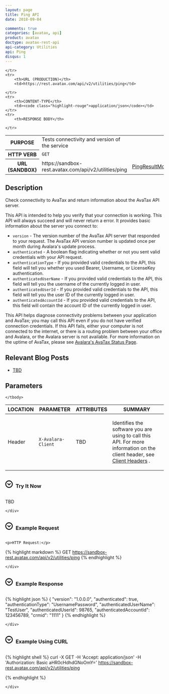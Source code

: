 ```yaml
---
layout: page
title: Ping API
date: 2018-09-04

comments: true
categories: [avatax, api]
product: avatax
doctype: avatax-rest-api
api-category: Utilities
api: Ping
disqus: 1
---
```


<table class="styled-table">
    <tr>
        <th>PURPOSE</th>
        <td>Tests connectivity and version of the service</td>
    </tr>
    <tr>
        <th>HTTP VERB</th>
        <td><code class="highlight-rouge">GET</code></td>
    </tr>
    <tr>
        <th>URL (SANDBOX)</th>
        <td>https://sandbox-rest.avatax.com/api/v2/utilities/ping</td>

    </tr>
    <tr>
        <th>URL (PRODUCTION)</th>
        <td>https://rest.avatax.com/api/v2/utilities/ping</td>

    </tr>
    <tr>
        <th>CONTENT-TYPE</th>
        <td><code class="highlight-rouge">application/json</code></td>
    </tr>
    <tr>
        <th>RESPONSE BODY</th>
<td><a href="https://developer.avalara.com/api-reference/avatax/rest/v2/models/PingResultModel">PingResultModel</a></td>

    </tr>
</table>

## Description

Check connectivity to AvaTax and return information about the AvaTax API server.

This API is intended to help you verify that your connection is working.  This API will always succeed and will
never return a error.  It provides basic information about the server you connect to:

* `version` - The version number of the AvaTax API server that responded to your request.  The AvaTax API version number is updated once per month during Avalara's update process.
* `authenticated` - A boolean flag indicating whether or not you sent valid credentials with your API request.
* `authenticationType` - If you provided valid credentials to the API, this field will tell you whether you used Bearer, Username, or LicenseKey authentication.
* `authenticatedUserName` - If you provided valid credentials to the API, this field will tell you the username of the currently logged in user.
* `authenticatedUserId` - If you provided valid credentials to the API, this field will tell you the user ID of the currently logged in user.
* `authenticatedAccountId` - If you provided valid credentials to the API, this field will contain the account ID of the currently logged in user.

This API helps diagnose connectivity problems between your application and AvaTax; you may call this API even 
if you do not have verified connection credentials.  If this API fails, either your computer is not connected to 
the internet, or there is a routing problem between your office and Avalara, or the Avalara server is not available.
For more information on the uptime of AvaTax, please see [Avalara's AvaTax Status Page](https://status.avalara.com/).

## Relevant Blog Posts

<ul class="normal">
<li><a href="TBD">TBD</a></li>

</ul>

## Parameters

<table class="styled-table">
    <thead>
        <tr>
            <th>LOCATION</th>
            <th>PARAMETER</th>
            <th>ATTRIBUTES</th>
            <th>SUMMARY</th>
        </tr>
    </thead>
    <tbody>
<tr>
<td>Header</td>
<td><code class="highlight-rouge">X-Avalara-Client</code></td>
<td>TBD</td>
<td><p>Identifies the software you are using to call this API.  For more information on the client header, see <a href="https://developer.avalara.com/avatax/client-headers/">Client Headers</a> .</p>
</td>
</tr>

    </tbody>
</table>


<div>
    <div class="try-it-now-header" data-target="#try-it-now" data-toggle="collapse" OnClick="$('#try-it-now-icon').toggleClass('rotate');">
        <div class="documentation-expand-icon rotate" id="try-it-now-icon" style="display: inline-block; margin-right: 5px;">
            <svg id="Layer_1" version="1.1" viewBox="0 0 512 512" width="24px" x="0px" xml:space="preserve" y="0px" style="display: block; margin: auto;"><g transform="rotate(0 256 256)"><g><path d="M254.8,5.9c-139,0-252,113.1-252,252s113.1,252,252,252s252-113.1,252-252S393.8,5.9,254.8,5.9z M254.8,454 c-108.1,0-196-88-196-196s87.9-196,196-196s196,88,196,196S362.9,454,254.8,454z"></path><polygon points="254.8,269.4 172.5,187.1 132.9,226.7 254.8,348.6 376.8,226.7 337.2,187.1"></polygon></g></g></svg>
        </div>
        <h3 class="clickable" style="display: inline-block;">Try It Now</h3>
    </div>
    <div class="collapse" id="try-it-now">

TBD

    </div>
</div>

<div>
    <div class="try-it-now-header" data-target="#example-request" data-toggle="collapse" OnClick="$('#example-request-icon').toggleClass('rotate');">
        <div class="documentation-expand-icon rotate" id="example-request-icon" style="display: inline-block; margin-right: 5px;">
            <svg id="Layer_1" version="1.1" viewBox="0 0 512 512" width="24px" x="0px" xml:space="preserve" y="0px" style="display: block; margin: auto;"><g transform="rotate(0 256 256)"><g><path d="M254.8,5.9c-139,0-252,113.1-252,252s113.1,252,252,252s252-113.1,252-252S393.8,5.9,254.8,5.9z M254.8,454 c-108.1,0-196-88-196-196s87.9-196,196-196s196,88,196,196S362.9,454,254.8,454z"></path><polygon points="254.8,269.4 172.5,187.1 132.9,226.7 254.8,348.6 376.8,226.7 337.2,187.1"></polygon></g></g></svg>
        </div>
        <h3 class="clickable" style="display: inline-block;">Example Request</h3>
    </div>
    <div class="collapse" id="example-request">

    <p>HTTP Request:</p>
    
{% highlight markdown %}
GET https://sandbox-rest.avatax.com/api/v2/utilities/ping
{% endhighlight %}


    </div>
</div>

<div>
    <div class="try-it-now-header" data-target="#example-response" data-toggle="collapse" OnClick="$('#example-response-icon').toggleClass('rotate');">
        <div class="documentation-expand-icon rotate" id="example-response-icon" style="display: inline-block; margin-right: 5px;">
            <svg id="Layer_1" version="1.1" viewBox="0 0 512 512" width="24px" x="0px" xml:space="preserve" y="0px" style="display: block; margin: auto;"><g transform="rotate(0 256 256)"><g><path d="M254.8,5.9c-139,0-252,113.1-252,252s113.1,252,252,252s252-113.1,252-252S393.8,5.9,254.8,5.9z M254.8,454 c-108.1,0-196-88-196-196s87.9-196,196-196s196,88,196,196S362.9,454,254.8,454z"></path><polygon points="254.8,269.4 172.5,187.1 132.9,226.7 254.8,348.6 376.8,226.7 337.2,187.1"></polygon></g></g></svg>
        </div>
        <h3 class="clickable" style="display: inline-block;">Example Response</h3>
    </div>
    <div class="collapse" id="example-response">

{% highlight json %}
{
  "version": "1.0.0.0",
  "authenticated": true,
  "authenticationType": "UsernamePassword",
  "authenticatedUserName": "TestUser",
  "authenticatedUserId": 98765,
  "authenticatedAccountId": 123456789,
  "crmid": "1111"
}
{% endhighlight %}

    </div>
</div>

<div>
    <div class="try-it-now-header" data-target="#curl-example" data-toggle="collapse" OnClick="$('#curl-example-icon').toggleClass('rotate');">
        <div class="documentation-expand-icon rotate" id="curl-example-icon" style="display: inline-block; margin-right: 5px;">
            <svg id="Layer_1" version="1.1" viewBox="0 0 512 512" width="24px" x="0px" xml:space="preserve" y="0px" style="display: block; margin: auto;"><g transform="rotate(0 256 256)"><g><path d="M254.8,5.9c-139,0-252,113.1-252,252s113.1,252,252,252s252-113.1,252-252S393.8,5.9,254.8,5.9z M254.8,454 c-108.1,0-196-88-196-196s87.9-196,196-196s196,88,196,196S362.9,454,254.8,454z"></path><polygon points="254.8,269.4 172.5,187.1 132.9,226.7 254.8,348.6 376.8,226.7 337.2,187.1"></polygon></g></g></svg>
        </div>
        <h3 class="clickable" style="display: inline-block;">Example Using CURL</h3>
    </div>
    <div class="collapse" id="curl-example">

{% highlight shell %}
curl
    -X GET
    -H 'Accept: application/json'
    -H 'Authorization: Basic aHR0cHdhdGNoOmY='
    https://sandbox-rest.avatax.com/api/v2/utilities/ping

{% endhighlight %}

    </div>
</div>
